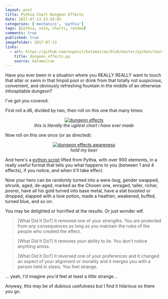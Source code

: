 ```yaml
---
layout: post
title: Pythia Chart Dungeon Effects
date: 2017-07-13 23:54:03
categories: ['mechanics', 'pythia']
tags: [pythia, solo, charts, random]
comments: true
published: true
imagefolder: 2017-07-13
links:
  - url: https://github.com/exposit/katamoiran/blob/master/python/charts/dungeon_effects.py
    title: dungeon_effects.py
    source: katamoiran
---
```


Have you ever been in a situation where you REALLY REALLY want to touch that altar or swim in that limpid pool or drink from that totally not suspicious, convenient, and obviously refreshing fountain in the middle of an otherwise inhospitable dungeon?

I've got you covered.

<!--more-->

First roll a d6, divided by two, then roll on this one that many times:

<center>
<a href="{{ site.baseurl }}/img/posts/{{page.imagefolder}}/dungeon_effects.png" target="new">
<img src="{{ site.baseurl }}/img/posts/{{page.imagefolder}}/dungeon_effects.png" alt="dungeon effects">
</a><br>
<i>this is literally the ugliest chart i have ever made</i>
</center>

Now roll on this one once (or as directed):

<center>
<a href="{{ site.baseurl }}/img/posts/{{page.imagefolder}}/de_awareness.png" target="new">
<img src="{{ site.baseurl }}/img/posts/{{page.imagefolder}}/de_awareness.png" alt="dungeon effects awareness">
</a><br>
<i>hold my beer</i>
</center>

And here's a [python script](https://github.com/exposit/katamoiran/blob/master/python/charts/dungeon_effects.py) lifted from Pythia, with over 900 elements, in a really useful format that tells you what happens to you (between 1 and 4 effects), if you notice, and when it'll take effect.

Now your hero can be randomly turned into a were-bug, gender swapped, shrunk, aged, de-aged, marked as the Chosen one, enraged, taller, richer, poorer, have all his gold turned into base metal, have a stat boosted or dropped, slapped with a love potion, made a heathen, weakened, buffed, turned blue, and so on.

You may be delighted or horrified at the results. Or just wonder wtf.

> [What Did It Do?] It removed one of your strengths. You are protected from any consequences as long as you maintain the rules of the people who created the effect.

> [What Did It Do?] It removes your ability to lie. You don't notice anything amiss.

> [What Did It Do?] It reversed one of your preferences and it changed an aspect of your alignment or morality and it merges you with a person held in stasis. You feel strange.

... yeah, I'd imagine you'd feel at least a *little* strange...

Anyway, this may be of dubious usefulness but I find it hilarious so there you go.
